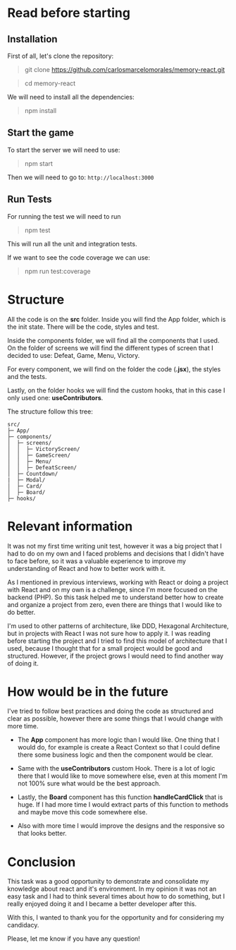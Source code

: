 # Read before starting

## Installation

First of all, let's clone the repository:

> git clone https://github.com/carlosmarcelomorales/memory-react.git

> cd memory-react

We will need to install all the dependencies:

> npm install

## Start the game

To start the server we will need to use:

> npm start

Then we will need to go to: `http://localhost:3000`

## Run Tests

For running the test we will need to run

> npm test

This will run all the unit and integration tests.

If we want to see the code coverage we can use:

> npm run test:coverage

# Structure

All the code is on the **src** folder. Inside you will find the App folder, which is the init state. There will be the
code, styles and test.

Inside the components folder, we will find all the components that I used. On the folder of screens we will find the
different types of screen that I decided to use: Defeat, Game, Menu, Victory.

For every component, we will find on the folder the code (**.jsx**), the styles and the tests.

Lastly, on the folder hooks we will find the custom hooks, that in this case I only used one: **useContributors**.

The structure follow this tree:

```
src/
├─ App/
├─ components/
│  ├─ screens/
│  │  ├─ VictoryScreen/
│  │  ├─ GameScreen/
│  │  ├─ Menu/
│  │  ├─ DefeatScreen/
│  ├─ Countdown/
|  ├─ Modal/
│  ├─ Card/
│  ├─ Board/
├─ hooks/
```

# Relevant information

It was not my first time writing unit test, however it was a big project that I had to do on my own and I faced problems
and decisions that I didn't have to face before, so it was a valuable experience to improve my understanding of React
and how to better work with it.

As I mentioned in previous interviews, working with React or doing a project with React and on my own is a challenge,
since I'm more focused on the backend (PHP). So this task helped me to understand better how to create and organize a
project from zero, even there are things that I would like to do better.

I'm used to other patterns of architecture, like DDD, Hexagonal Architecture, but in projects with React I was not sure
how to apply it. I was reading before starting the project and I tried to find this model of architecture that I used,
because I thought that for a small project would be good and structured. However, if the project grows I would need to
find another way of doing it.

# How would be in the future

I've tried to follow best practices and doing the code as structured and clear as possible, however there are some
things
that I would change with more time.

* The **App** component has more logic than I would like. One thing that I would do, for example is create a React
  Context
  so that I could define there some business logic and then the component would be clear.

* Same with the **useContributors** custom Hook. There is a lot of logic there that I would like to move somewhere else,
  even at this moment I'm not 100% sure what would be the best approach.

* Lastly, the **Board** component has this function **handleCardClick** that is huge. If I had more time I would extract
  parts of this function to methods and maybe move this code somewhere else.

* Also with more time I would improve the designs and the responsive so that looks better.

# Conclusion

This task was a good opportunity to demonstrate and consolidate my knowledge about react and it's environment. In my
opinion it was not an easy task and I had to think several times about how to do something, but I really enjoyed doing
it
and I became a better developer after this.

With this, I wanted to thank you for the opportunity and for considering my candidacy.

Please, let me know if you have any question!